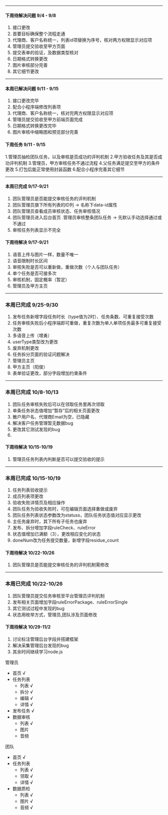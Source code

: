 
---

#### 下周待解决问题 9/4 - 9/8
1. 接口更改 
2. 首要目标确保整个流程走通
3. 代理商、客户名称统一，列表id项替换为序号，核对两方权限显示对应项
4. 管理员提交验收至甲方页面
5. 提交表单的验证，及数据类型核对
6. 日期格式转换更改
7. 图片审核部分完善
8. 其它细节更改

----

#### 本周已解决问题 9/11 - 9/15
1. 接口更改完毕
2. 配合小程序端修改列表项
3. 代理商、客户名称统一，核对完两方权限显示对应项
4. 管理员提交验收至甲方前端页面完成
5. 日期格式转换更改完毕
6. 图片审核中缩略图和预览部分完善


#### 下周任务 9/11 - 9/15

1.管理员抽检团队任务，以及审核是否成功的评判机制
2.甲方验收任务及其是否成功评判机制
3.管理员，甲方审核任务不通过流程
4.父任务满足提交至甲方的条件更改
5.打包后能正常使用封装函数
6.配合小程序完善其它细节

-----

#### 本周已完成 9/17-9/21
1. 团队管理员是否能提交审核任务的评判机制
2. 团队管理员旗下所有列表的ID列 -> 名称下data-id属性
3. 团队管理员查看成员审核状态、任务审核情况
4. 团队管理员进入后台首页
.管理员审核整条团队任务 -> 先默认手动选择通过或不通过
5. 审核任务列表显示不完全 

#### 下周待解决 9/17-9/21

1. 语音上传与图片一样，数量不唯一
2. 语音限制时长区间
3. 审核失败是否可以重新做，重做次数（个人与团队任务）
4. 单个任务是否可接多次
5. 审核机制，固定概率（暂定）
6. 管理员及甲方主页

---

### 本周已完成 9/25-9/30

1. 发布任务新增字段任务时长（type值为2时）、任务条数、可重复接受次数
2. 任务审核失败后小程序端即可重做，重复次数为单人单项任务最多可重复接受次数
3. 多语音上传（增勇）
4. userType类型改为更改
5. 废弃机制更改
6. 任务拆分页面的验证问题解决
7. 管理员主页 
8. 甲方主页（阳俊）
9. 表单验证更改，部分字段增加约束条件


---

### 本周已完成 10/8-10/13

1. 团队任务审核失败后可以在领取任务里再次领取
2. 单条任务状态值增加“暂存”后的相关页面更改
3. 散户用户名、代理商Email为空，已隐藏
4. 解决客户任务管理暂无数据bug
5. 更改其它测试发现的bug
6. 


#### 下周待解决 10/15-10/19

1. 管理员任务列表内判断是否可以提交验收的提示




---

### 本周已完成 10/15-10/19

1. 任务列表验收提示 
2. 成员列表项更改
3. 验收失败详情页及相应操作
4. 团队任务为验收失败时，可在编辑页面选择重做或废弃
5. 团队任务列表状态参数改为statuss，团队任务状态值对应显示更改
6. 主任务废弃时，其下所有子任务也废弃
7. 发布、拆分增加字段ruleCheck、ruleError
8. 状态值增加已满额（3），更改相应变化的状态
9. doneNum改为任务提交数量，新增字段residue_count

#### 下周待解决 10/22-10/26
1. 团队管理员是否能提交审核任务的评判机制需修改



---

### 本周已完成 10/22-10/26

1. 团队管理员提交任务审核至平台管理员评判机制
2. 发布相关页面增加字段ruleErrorPackage、ruleErrorSingle
3. 其它测试过程中发现的bug
4. 状态用枚举方式，管理员,团队涉及页面修改


#### 下周待解决 10/29-11/2
1. 讨论标注管理后台字段并搭建框架
2. 解决采集管理后台发现的bug
3. 其余时间继续学习node.js


管理员 
- 首页        √
- 任务列表
    - 列表 √
    - 拆分 √
    - 编辑 √
    - 详情 √
- 发布任务     √
- 数据审核
    - 列表 √
    - 图片 
    - 音频 


团队 
- 首页          √
- 任务列表
    - 列表 √
    - 领取 √
    - 详情 √
- 数据质检
    - 列表 √
    - 图片 √
    - 音频 √





